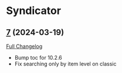 # Syndicator

## [7](https://github.com/Baganator/Syndicator/tree/7) (2024-03-19)
[Full Changelog](https://github.com/Baganator/Syndicator/compare/6...7) 

- Bump toc for 10.2.6  
- Fix searching only by item level on classic  
